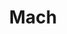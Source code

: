 ---
git: https://github.com/hexops/mach
logohandle: machengine
sort: machengine
title: Mach
website: https://machengine.org/
---